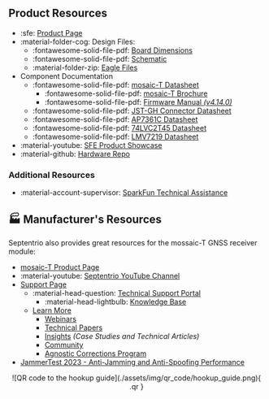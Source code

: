 ## Product Resources

- :sfe: [Product Page](https://www.sparkfun.com/sparkfun-timing-gnss-breakout-mosaic-t.html)
- :material-folder-cog: Design Files:
	- :fontawesome-solid-file-pdf: [Board Dimensions](./assets/board_files/dimensions.pdf)
	- :fontawesome-solid-file-pdf: [Schematic](./assets/board_files/schematic.pdf)
	- :material-folder-zip: [Eagle Files](./assets/board_files/eagle_files.zip)
- Component Documentation
	- :fontawesome-solid-file-pdf: [mosaic-T Datasheet](./assets/component_documentation/mosaic_hardware_manual_v1.9.0.pdf)
		- :fontawesome-solid-file-pdf: [mosaic-T Brochure](./assets/component_documentation/Septentrio_mosaic-T_LR_new.pdf)
		- :fontawesome-solid-file-pdf: [Firmware Manual *(v4.14.0)*](./assets/component_documentation/firmware/mosaic-T_Firmware_v4.14.10.1_Reference_Guide.pdf)
	- :fontawesome-solid-file-pdf: [JST-GH Connector Datasheet](./assets/component_documentation/JST-GH_datasheet.pdf)
	- :fontawesome-solid-file-pdf: [AP7361C Datasheet](./assets/component_documentation/AP7361C.pdf)
	- :fontawesome-solid-file-pdf: [74LVC2T45 Datasheet](./assets/component_documentation/74LVC_LVCH2T45.pdf)
	- :fontawesome-solid-file-pdf: [LMV7219 Datasheet](./assets/component_documentation/lmv7219.pdf)
- :material-youtube: [SFE Product Showcase](https://youtu.be/TSkIvtaVZc0)
- :material-github: [Hardware Repo](https://github.com/sparkfun/SparkFun_GNSS_mosaic-T)


### Additional Resources

- :material-account-supervisor: [SparkFun Technical Assistance](https://www.sparkfun.com/technical_assistance)


## 🏭&nbsp;Manufacturer's Resources
Septentrio also provides great resources for the mossaic-T GNSS receiver module:

- [mosaic-T Product Page](https://www.septentrio.com/en/products/gps/gnss-receiver-modules/mosaic-T)
- :material-youtube: [Septentrio YouTube Channel](https://www.youtube.com/channel/UCrA9wMw1y1f-KeOnnhq4lrA/feed)
- [Support Page](https://www.septentrio.com/en/support)
	- :material-head-question: [Technical Support Portal](https://customersupport.septentrio.com/s/)
		- :material-head-lightbulb: [Knowledge Base](https://customersupport.septentrio.com/s/topiccatalog)
	- [Learn More](https://www.septentrio.com/en/learn-more)
		- [Webinars](https://www.septentrio.com/en/learn-more/webinars)
		- [Technical Papers](https://www.septentrio.com/en/learn-more/technical-papers)
		- [Insights](https://www.septentrio.com/en/learn-more/insights) *(Case Studies and Technical Articles)*
		- [Community](https://www.septentrio.com/en/learn-more/community)
		- [Agnostic Corrections Program](https://www.septentrio.com/en/products/correction-services/precise-point-positioning-services-land/agnostic-corrections-program-gnss-correction-services)
- [JammerTest 2023 - Anti-Jamming and Anti-Spoofing Performance](https://www.septentrio.com/en/learn-more/insights/most-resilient-gnss-receiver-results-jammertest-norway)



<article style="text-align: center;" markdown>
![QR code to the hookup guide](./assets/img/qr_code/hookup_guide.png){ .qr }
</article>
